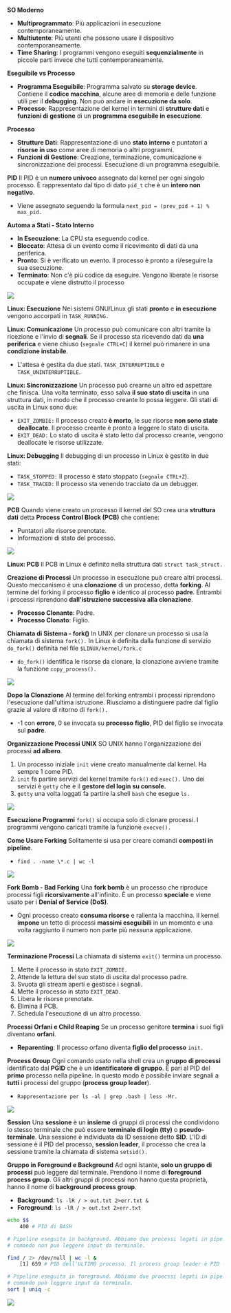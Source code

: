 **SO Moderno**
- **Multiprogrammato**: Più applicazioni in esecuzione contemporaneamente.
- **Multiutente**: Più utenti che possono usare il dispositivo contemporaneamente.
- **Time Sharing**: I programmi vengono eseguiti **sequenzialmente** in piccole parti invece che tutti contemporaneamente.

**Eseguibile vs Processo**
- **Programma Eseguibile**: Programma salvato su **storage device**. Contiene il **codice macchina**, alcune aree di memoria e delle funzione utili per il **debugging**. Non può andare in **esecuzione da solo**.
- **Processo**: Rappresentazione del kernel in termini di **strutture dati** e **funzioni di gestione** di un **programma eseguibile in esecuzione**.

**Processo**
- **Strutture Dati**: Rappresentazione di uno **stato interno** e puntatori a **risorse in uso** come aree di memoria o altri programmi.
- **Funzioni di Gestione**: Creazione, terminazione, comunicazione e sincronizzazione dei processi. Esecuzione di un programma eseguibile.

**PID**
Il PID è un **numero univoco** assegnato dal kernel per ogni singolo processo. È rappresentato dal tipo di dato `pid_t` che è un **intero non negativo**.
- Viene assegnato seguendo la formula `next_pid = (prev_pid + 1) % max_pid.`

**Automa a Stati - Stato Interno**
- **In Esecuzione**: La CPU sta eseguendo codice.
- **Bloccato**: Attesa di un evento come il ricevimento di dati da una periferica.
- **Pronto**: Si è verificato un evento. Il processo è pronto a ri/eseguire la sua esecuzione.
- **Terminato**: Non c'è più codice da eseguire. Vengono liberate le risorse occupate e viene distrutto il processo

![](Automa-Processi.png)

**Linux: Esecuzione**
Nei sistemi GNU/Linux gli stati **pronto** e **in esecuzione** vengono accorpati in `TASK_RUNNING.`

**Linux: Comunicazione**
Un processo può comunicare con altri tramite la ricezione e l'invio di **segnali**. Se il processo sta ricevendo dati da **una periferica** e viene chiuso (`segnale CTRL+C`) il kernel può rimanere in una **condizione instabile**.
- L'attesa è gestita da due stati. `TASK_INTERRUPTIBLE` e `TASK_UNINTERRUPTIBLE`.

**Linux: Sincronizzazione**
Un processo può crearne un altro ed aspettare che finisca. Una volta terminato, esso salva **il suo stato di uscita** in una struttura dati, in modo che il processo creante lo possa leggere. Gli stati di uscita in Linux sono due:
- `EXIT_ZOMBIE:` Il processo creato **è morto**, le sue risorse **non sono state deallocate**. Il processo creante è pronto a leggere lo stato di uscita.
- `EXIT_DEAD:` Lo stato di uscita è stato letto dal processo creante, vengono deallocate le risorse utilizzate.

**Linux: Debugging**
Il debugging di un processo in Linux è gestito in due stati:
- `TASK_STOPPED:` Il processo è stato stoppato (`segnale CTRL+Z`).
- `TASK_TRACED:` Il processo sta venendo tracciato da un debugger.

![](Automa-Processi-Linux.png)

**PCB**
Quando viene creato un processo il kernel del SO crea una **struttura dati** detta **Process Control Block (PCB)** che contiene:
- Puntatori alle risorse prenotate.
- Informazioni di stato del processo.

![](PCB.png)

**Linux: PCB**
Il PCB in Linux è definito nella struttura dati `struct task_struct.`

**Creazione di Processi**
Un processo in esecuzione può creare altri processi. Questo meccanismo è una **clonazione** di un processo, detta **forking**. Al termine del forking il processo **figlio** è identico al processo **padre**. Entrambi i processi riprendono **dall'istruzione successiva alla clonazione**.
- **Processo Clonante**: Padre.
- **Processo Clonato**: Figlio.

**Chiamata di Sistema - fork()**
In UNIX per clonare un processo si usa la chiamata di sistema `fork().` In Linux è definita dalla funzione di servizio `do_fork()` definita nel file `$LINUX/kernel/fork.c`
- `do_fork()` identifica le risorse da clonare, la clonazione avviene tramite la funzione `copy_process().`

![](Fork.png)

**Dopo la Clonazione**
Al termine del forking entrambi i processi riprendono l'esecuzione dall'ultima istruzione. Riusciamo a distinguere padre dal figlio grazie al valore di ritorno di `fork().`
- -1 con **errore**, 0 se invocata su **processo figlio**, PID del figlio se invocata sul **padre**.

**Organizzazione Processi UNIX**
SO UNIX hanno l'organizzazione dei processi **ad albero**.
1) Un processo iniziale `init` viene creato manualmente dal kernel. Ha sempre 1 come PID.
2) `init` fa partire servizi del kernel tramite `fork()` ed `exec().` Uno dei servizi è `getty` che è il **gestore del login su console.**
3) `getty` una volta loggati fa partire la shell `bash` che esegue `ls.`

![](ProcessTree.png)

**Esecuzione Programmi**
`fork()` si occupa solo di clonare processi. I programmi vengono caricati tramite la funzione `execve().`

**Come Usare Forking**
Solitamente si usa per creare comandi **composti in pipeline**.
- `find . -name \*.c | wc -l`

![](Pipeline-Comando.png)

**Fork Bomb - Bad Forking**
Una **fork bomb** è un processo che riproduce processi figli **ricorsivamente** all'infinito. È un processo **speciale** e viene usato per i **Denial of Service (DoS)**.
- Ogni processo creato **consuma risorse** e rallenta la macchina. Il kernel **impone** un tetto di processi **massimi eseguibili** in un momento e una volta raggiunto il numero non parte più nessuna applicazione.

![](Forkbomb.png)

**Terminazione Processi**
La chiamata di sistema `exit()` termina un processo.
1) Mette il processo in stato `EXIT_ZOMBIE.`
2) Attende la lettura del suo stato di uscita dal processo padre.
3) Svuota gli stream aperti e gestisce i segnali.
4) Mette il processo in stato `EXIT_DEAD.`
5) Libera le risorse prenotate.
6) Elimina il PCB.
7) Schedula l'esecuzione di un altro processo.

**Processi Orfani e Child Reaping**
Se un processo genitore **termina** i suoi figli diventano **orfani**.
- **Reparenting**: Il processo orfano diventa **figlio del processo** `init.`

**Process Group**
Ogni comando usato nella shell crea un **gruppo di processi** identificato dal **PGID** che è un **identificatore di gruppo**. È pari al PID del **primo** processo nella pipeline. In questo modo è possibile inviare segnali a **tutti** i processi del gruppo (**process group leader**).
- `Rappresentazione per ls -al | grep .bash | less -Mr.`

![](Organizzazione-Gruppi.png)

**Session**
Una **sessione** è un **insieme** di gruppi di processi che condividono lo stesso terminale che può essere **terminale di login (tty)** o **pseudo-terminale**. Una sessione è individuata da ID sessione detto **SID**. L'ID di sessione è il PID del processo, **session leader**, il processo che crea la sessione tramite la chiamata di sistema `setsid().`

**Gruppo in Foreground e Background**
Ad ogni istante, **solo un gruppo di processi** può leggere dal terminale. Prendono il nome di **foreground process group**. Gli altri gruppi di processi non hanno questa proprietà, hanno il nome di **background process group**.
- **Background**: `ls -lR / > out.txt 2>err.txt &`
- **Foreground**: `ls -lR / > out.txt 2>err.txt`

``` BASH
echo $$
	400 # PID di BASH

# Pipeline eseguita in background. Abbiamo due processi legati in pipe. Il
# comando non può leggere input da terminale.

find / 2> /dev/null | wc -l & 
	[1] 659 # PID dell'ULTIMO processo. Il process group leader è PID - 1.

# Pipeline eseguita in foreground. Abbiamo due proecssi legati in pipe. Il
# comando può leggere input da terminale.
sort | uniq -c
```

![](PID-PGID-SID.png)